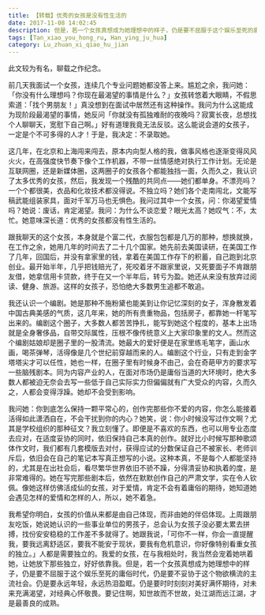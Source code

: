 ```yaml
---
title: 【转载】优秀的女孩是没有性生活的
date: 2017-11-08 14:02:45
description: 但是，若一个女孩真想成为她理想中的样子，仍是要不屈服于这个娱乐至死的庸俗时代，仍是要不妥协于这个物欲横流的主流社会。仍是要永远年轻，永远热泪盈眶。仍是要时时刻刻对美好满怀期待，对未来充满渴望，对经典心怀敬畏。
tags: [Tan_xiao_you_hong_ru, Han_ying_ju_hua]
category: Lu_zhuan_xi_qiao_hu_jian
---
```

此文较为有名，聊载之作纪念。

前几天我面试一个女孩，连续几个专业问题她都没答上来。尴尬之余，我问她：「你没有什么理想吗？你现在最渴望的事情是什么？」女孩转悠着大眼睛，不假思索道：「找个男朋友！」真没想到在面试中居然还有这种操作。我问为什么这能成为现阶段最渴望的事情，她反问「你就没有孤独难耐的夜晚吗？寂寞长夜，总想找个人聊聊天，宽慰下自己啊。」好有道理我竟无法反驳。这么能说会道的女孩子，一定是个不可多得的人才！于是，我决定：不录取她。

这几年，在北京和上海闯来闯去，原本内向型人格的我，做事风格也逐渐变得风风火火，在高强度快节奏下像个工作机器，不带一丝情感绝对执行工作计划。无论是互联网圈，还是新媒体圈，这两圈子的女孩各个都能独挡一面，久而久之，我认识了太多优秀的女孩，然后，我发现一个残酷的共同点——她们都单身。不漂亮吗？一个个都很美，衣品和化妆技术都没得说。不独立吗？她们各个走南闯北，文能写稿武能组装家具，面对千军万马也无惧色。我问过其中一个女孩，问：你渴望爱情吗？她说：废话，肯定渴望。我问：为什么不谈恋爱？眼光太高？她叹气：不，太忙。她意味深长道：优秀的女孩都没有性生活的。

跟我聊天的这个女孩，本身就是个富二代，衣服包包都是几万的那种，想换就换，在工作之余，她用几年的时间去了二十几个国家。她先前去美国读研，在美国工作了几年，回国后，并没有拿家里的钱，拿着在美国工作存下的积蓄，自己跑到北京创业。最开始半年，几乎把钱赔光了，死咬着牙不跟家里说，又死要面子不肯跟朋友借，她拿信用卡贷款，终于在又一个半年后，转亏为盈。她还从来没有放弃过阅读、健身、旅游。这样的女孩子，恐怕绝大多数男生追都不敢追。

我还认识一个编剧。她是那种不施粉黛也能美到让你记忆深刻的女子，浑身散发着中国古典美感的气质，这几年来，她的所有贵重物品，包括房子，都靠她一杆笔写出来的。编剧这个圈子，大多数人都苦苦挣扎，能写到她这个程度的，基本上出场就是全身奢侈品，自带交际属性，压根不像传统意义上大家印象里的文人。然而这个编剧姑娘却是圈子里的一股清流。她最大的爱好便是在家里练毛笔字，画山水画，喝茶弹琴，活得像是几个世纪前穿越而来的人。编剧这个行业，只有走到金字塔塔尖才可以任性，她也一样，在圈子里有时候身不由己，会在奇葩甲方的要求写一些脑残剧本。同为内容产业的人，在面对市场仍是庸俗当道的大环境时，绝大多数人都被迫无奈会去写一些低于自己实际实力但偏偏就有广大受众的内容，久而久之，人都会变得浮躁。她却不会受到影响。

我问她：你到底怎么保持一颗平常心的，创作完那些你不爱的内容，你怎么能接着活得如此潇洒自在，不会干扰到你的内心？她笑，说：你小时候没写过作文啊？尤其是学校组织的那种征文？我立刻懂了。即便是不喜欢的东西，也可以用专业态度去应对，在适度妥协的同时，依旧保持自己本真的创作。就好比小时候写那种歌颂体作文时，我们都有几套模版去对付，获得应试的分数保证自己不被家长、老师训斥后，依旧会在自己的笔记本写真正想写的小说。这种本真，不是每个人都能坚持的，尤其是在出社会后，看尽繁华世界依旧不骄不躁，分得清妥协和执着的度，是非常难得的。她在写完那些剧本后，依然在默默创作自己的严肃文学，实在令人钦佩。像她这样仿佛活成仙的女孩，对于爱情，肯定不会有着庸俗的期待，她知道她会遇见怎样的爱情和怎样的人，所以，她不着急。

我希望你明白，女孩的价值从来都是由自己体现，而非由她的伴侣体现。上周跟朋友吃饭，她说她认识的一些事业单位的男孩子，总会认为女孩子没必要太累去拼搏，找份安安稳稳的工作差不多就得了。她跟我说，「可你不一样，你会一直提醒我，要我远离舒适区，要我不能安于现状，要我有危机意识，你好像特别看重女孩的独立。」人都是需要独立的。我爱的女孩，在与我相处时，我当然会宠着她哄着她，让她放下那些独立，好好依靠我。但是，若一个女孩真想成为她理想中的样子，仍是要不屈服于这个娱乐至死的庸俗时代，仍是要不妥协于这个物欲横流的主流社会。仍是要永远年轻，永远热泪盈眶。仍是要时时刻刻对美好满怀期待，对未来充满渴望，对经典心怀敬畏。要记住啊，知世故而不世故，处江湖而远江湖，才是最善良的成熟。
